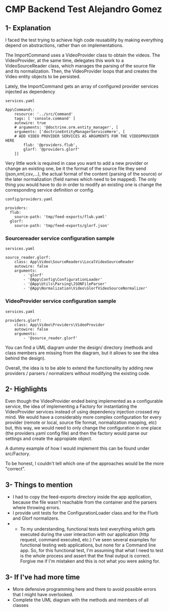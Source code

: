 # CMP Backend Test Alejandro Gomez
## 1- Explanation
I faced the test trying to achieve high code reusability by making everything depend on abstractions, rather than on implementations.

The ImportCommand uses a VideoProvider class to obtain the videos. The VideoProvider, at the same time, delegates this work to a VideoSourceReader class, which manages the parsing of the source file and its normalization. Then, the VideoProvider loops that and creates the Video entity objects to be persisted.

Lately, the ImportCommand gets an array of configured provider services injected as dependency

``services.yaml``

    App\Command\:
        resource: '../src/Command'
        tags: [ 'console.command' ]
        autowire: true
        # arguments: '@doctrine.orm.entity_manager', [
        arguments: ['doctrineEntityManagerServiceHere', [
        # ADD VIDEO PROVIDER SERVICES AS ARGUMENTS FOR THE VIDEOPROVIDER HERE
            flub: '@providers.flub', 
            glorf: '@providers.glorf'
        ]]

Very little work is required in case you want to add a new provider or change an existing one, be it the format of the source file they send (json,xml,csv,...), the actual format of the content (parsing of the source) or the later normalization (field names which need to be mapped).
The only thing you would have to do in order to modify an existing one is change the corresponding service definition or config.

``config/providers.yaml``
    
    providers:
      flub: 
        source-path: 'tmp/feed-exports/flub.yaml'
      glorf: 
        source-path: 'tmp/feed-exports/glorf.json'

### Sourcereader service configuration sample
``services.yaml``

    source_reader.glorf:
        class: App\Video\SourceReaders\LocalVideoSourceReader
        autowire: false
        arguments:
            - 'glorf'
            - '@App\Config\ConfigurationLoader'
            - '@App\Utils\Parsing\JSONFileParser'
            - '@App\Normalization\Video\GlorfVideoSourceNormalizer'

### VideoProvider service configuration sample
``services.yaml``

    providers.glorf:
        class: App\Video\Providers\VideoProvider
        autowire: false
        arguments:
            - '@source_reader.glorf'

You can find a UML diagram under the design/ directory (methods and class members are missing from the diagram, but it allows to see the idea behind the design).

Overall, the idea is to be able to extend the functionality by adding new providers / parsers / normalizers without modifying the existing code.

## 2- Highlights
Even though the VideoProvider ended being implemented as a configurable service, the idea of implementing a Factory for instantiating the VideoProvider services instead of using dependency injection crossed my mind. We would have a considerably more complex configuration for every provider (remote or local, source file format, normalization mapping, etc) but, this way, we would need to only change the configuration in one place (the providers.yaml config file) and then the factory would parse our settings and create the appropiate object.

A dummy example of how I would implement this can be found under src/Factory.

To be honest, I couldn't tell which one of the approaches would be the more "correct".


## 3- Things to mention
- I had to copy the feed-exports directory inside the app application, because the file wasn't reachable from the container and the parsers where throwing errors.
- I provide unit tests for the ConfigurationLoader class and for the Flurb and Glorf normalizers.
- - To my understanding, functional tests test everything which gets executed during the user interaction with our application (http request, command executed, etc.)
I've seen several examples for functional testing web applications, but none for a Command line app. So, for this functional test, I'm assuming that what I need to test is the whole process and assert that the final output is correct. Forgive me if I'm mistaken and this is not what you were asking for.

## 3- If I've had more time
- More defensive programming here and there to avoid possible errors that I might have overlooked.
- Complete the UML diagram with the methods and members of all classes